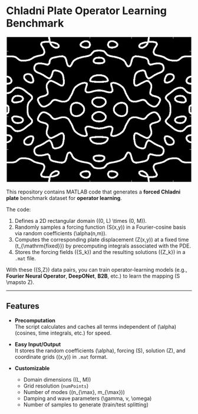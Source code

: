 # Chladni Plate Operator Learning Benchmark

![Chladni Plate](ChladiniPlate.png)


This repository contains MATLAB code that generates a **forced Chladni plate** benchmark dataset for **operator learning**.

The code:

1. Defines a 2D rectangular domain \((0, L) \times (0, M)\).
2. Randomly samples a forcing function \(S(x,y)\) in a Fourier-cosine basis via random coefficients \(\alpha(n,m)\).
3. Computes the corresponding plate displacement \(Z(x,y)\) at a fixed time \(t_{\mathrm{fixed}}\) by precomputing integrals associated with the PDE.
4. Stores the forcing fields \(\{S_k\}\) and the resulting solutions \(\{Z_k\}\) in a `.mat` file.

With these \(\{S,Z\}\) data pairs, you can train operator-learning models (e.g., **Fourier Neural Operator**, **DeepONet**, **B2B**, etc.) to learn the mapping \(S \mapsto Z\).

---

## Features

- **Precomputation**  
  The script calculates and caches all terms independent of \(\alpha\) (cosines, time integrals, etc.) for speed.

- **Easy Input/Output**  
  It stores the random coefficients \(\alpha\), forcing \(S\), solution \(Z\), and coordinate grids \((x,y)\) in `.mat` format.

- **Customizable**  
  - Domain dimensions \((L, M)\)
  - Grid resolution (`numPoints`)
  - Number of modes \((n_{\max}, m_{\max})\)
  - Damping and wave parameters \(\gamma, v, \omega\)
  - Number of samples to generate (train/test splitting)
